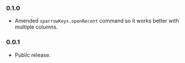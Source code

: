 ### 0.1.0
- Amended `sparrowKeys.openRecent` command so it works better with multiple columns.

### 0.0.1
- Public release.

